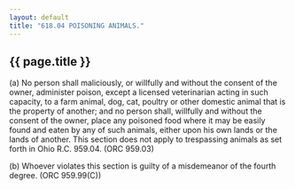 ```yaml
---
layout: default 
title: "618.04 POISONING ANIMALS."
---
```


{{ page.title }}
----------------

​(a) No person shall maliciously, or willfully and without the consent
of the owner, administer poison, except a licensed veterinarian acting
in such capacity, to a farm animal, dog, cat, poultry or other domestic
animal that is the property of another; and no person shall, willfully
and without the consent of the owner, place any poisoned food where it
may be easily found and eaten by any of such animals, either upon his
own lands or the lands of another. This section does not apply to
trespassing animals as set forth in Ohio R.C. 959.04. (ORC 959.03)

​(b) Whoever violates this section is guilty of a misdemeanor of the
fourth degree. (ORC 959.99(C))
